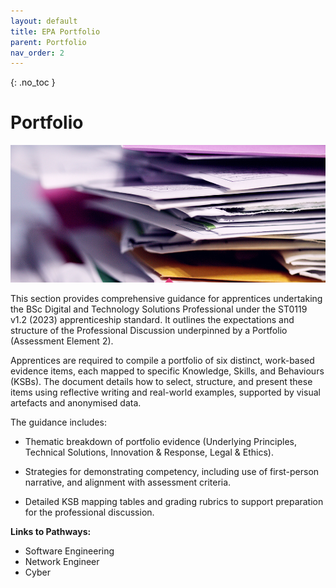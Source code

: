 ```yaml
---
layout: default
title: EPA Portfolio
parent: Portfolio
nav_order: 2
---
```


{: .no_toc }

#   Portfolio

![](../images/alexander-grey-tn57JI3CewI-unsplash.jpg)



This section provides comprehensive guidance for apprentices undertaking the BSc Digital and Technology Solutions Professional under the ST0119 v1.2 (2023) apprenticeship standard. It outlines the expectations and structure of the Professional Discussion underpinned by a Portfolio (Assessment Element 2).

Apprentices are required to compile a portfolio of six distinct, work-based evidence items, each mapped to specific Knowledge, Skills, and Behaviours (KSBs). The document details how to select, structure, and present these items using reflective writing and real-world examples, supported by visual artefacts and anonymised data.

The guidance includes:

* Thematic breakdown of portfolio evidence (Underlying Principles, Technical Solutions, Innovation & Response, Legal & Ethics).

* Strategies for demonstrating competency, including use of first-person narrative, and alignment with assessment criteria.

* Detailed KSB mapping tables and grading rubrics to support preparation for the professional discussion.


**Links to Pathways:**

* Software Engineering
* Network Engineer
* Cyber


